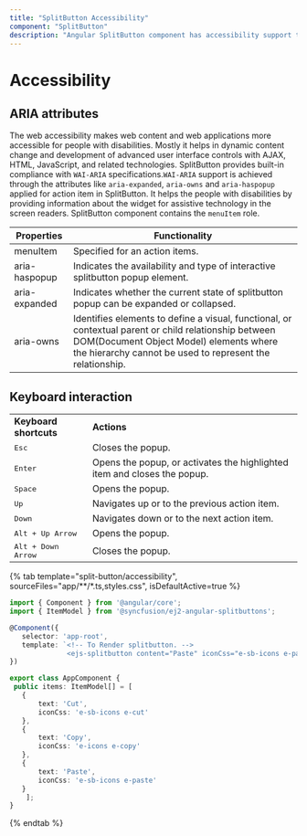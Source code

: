 ```yaml
---
title: "SplitButton Accessibility"
component: "SplitButton"
description: "Angular SplitButton component has accessibility support to help access the features via keyboard, on-screen readers, or other assistive technology devices."
---
```


# Accessibility

## ARIA attributes

The web accessibility makes web content and web applications more accessible for people with disabilities.
Mostly it helps in dynamic content change and development of advanced user interface controls with AJAX, HTML, JavaScript, and related technologies.
SplitButton provides built-in compliance with `WAI-ARIA` specifications.`WAI-ARIA` support is achieved through the
attributes like `aria-expanded`, `aria-owns` and `aria-haspopup` applied for action item in SplitButton.
It helps the people with disabilities by providing information about the widget for assistive technology in the screen readers.
SplitButton component contains the  `menuItem` role.

| Properties | Functionality |
| ------------ | ----------------------- |
| menuItem | Specified for an action items. |
| aria-haspopup | Indicates the availability and type of interactive splitbutton popup element. |
| aria-expanded | Indicates whether the current state of splitbutton popup can be expanded or collapsed. |
| aria-owns | Identifies elements to define a visual, functional, or contextual parent or child relationship between DOM(Document Object Model) elements where the hierarchy cannot be used to represent the relationship. |

## Keyboard interaction

<!-- markdownlint-disable MD033 -->
<table>
<tr>
<td>
<b>Keyboard shortcuts</b></td><td>
<b>Actions</b></td></tr>
<tr>
<td>
<kbd>Esc</kbd></td><td>
Closes the popup.</td></tr>
<tr>
<td>
<kbd>Enter</kbd></td><td>
Opens the popup, or activates the highlighted item and closes the popup.</td></tr>
<tr>
<td>
<kbd>Space</kbd></td><td>
Opens the popup.</td></tr>
<tr>
<td>
<kbd>Up</kbd></td><td>
Navigates up or to the previous action item.</td></tr>
<tr>
<td>
<kbd>Down</kbd></td><td>
Navigates down or to the next action item.</td></tr>
<tr>
<td>
<kbd>Alt + Up Arrow</kbd></td><td>
Opens the popup.</td></tr>
<tr>
<td>
<kbd>Alt + Down Arrow</kbd></td><td>
Closes the popup.</td></tr>
</table>

{% tab template="split-button/accessibility", sourceFiles="app/**/*.ts,styles.css", isDefaultActive=true %}

 ```typescript
import { Component } from '@angular/core';
import { ItemModel } from '@syncfusion/ej2-angular-splitbuttons';

@Component({
    selector: 'app-root',
    template: `<!-- To Render splitbutton. -->
               <ejs-splitbutton content="Paste" iconCss="e-sb-icons e-paste" [items]='items'></ejs-splitbutton>`
})

export class AppComponent {
  public items: ItemModel[] = [
    {
        text: 'Cut',
        iconCss: 'e-sb-icons e-cut'
    },
    {
        text: 'Copy',
        iconCss: 'e-icons e-copy'
    },
    {
        text: 'Paste',
        iconCss: 'e-sb-icons e-paste'
    }
     ];
}
```

{% endtab %}